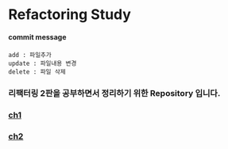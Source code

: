 # Refactoring Study
#### commit message

```
add : 파일추가
update : 파일내용 변경
delete : 파일 삭제
```

### 리팩터링 2판을 공부하면서 정리하기 위한 Repository 입니다.
### [ch1](https://github.com/choidoorim/refactoring-study/tree/main/ch1)
### [ch2](https://github.com/choidoorim/refactoring-study/tree/main/ch2)
